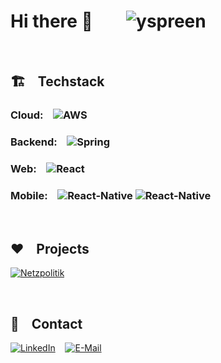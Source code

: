 
# Hi there 👋  &nbsp;&nbsp;&nbsp;&nbsp;&nbsp;&nbsp; <img src="https://komarev.com/ghpvc/?username=NiklasLehnfeld" alt="yspreen" /> <br/>

<br/>

## 🏗 &nbsp;&nbsp; Techstack

### Cloud: &nbsp;&nbsp; ![AWS](https://img.shields.io/badge/-AWS-000000?style=flat-square&logo=amazonaws&logoColor=%23000000&labelColor=%23FF9900&color=%23FF9900)

### Backend: &nbsp;&nbsp; ![Spring](http://img.shields.io/badge/-Spring-6DB33F?style=flat-square&logo=spring&logoColor=ffffff)

### Web: &nbsp;&nbsp; ![React](https://img.shields.io/badge/-React-%23282C34?style=flat-square&logo=react)


### Mobile: &nbsp;&nbsp; ![React-Native](https://img.shields.io/badge/React--Native-%23282C34?style=flat-square&logo=react) ![React-Native](https://img.shields.io/badge/Flutter-blue?style=flat-square&logo=flutter)


<br/>

## ❤️ &nbsp;&nbsp; Projects

[![Netzpolitik](https://img.shields.io/badge/Netzpolitik-GooglePlay-9cf)](https://play.google.com/store/apps/details?id=net.lehnfeld.netzpolitik)

<br/>


## 💌 &nbsp;&nbsp; Contact 
[![LinkedIn](http://img.shields.io/badge/-LinkedIn-0072b1?style=flat-square&logo=linkedin&logoColor=ffffff)](https://www.linkedin.com/in/lehnfeld/)&nbsp;&nbsp;&nbsp;&nbsp;[![E-Mail](https://img.shields.io/badge/%F0%9F%93%A7-E--Mail-red)](mailto:niklas@lehnfeld.net) 

